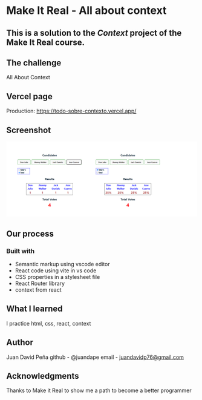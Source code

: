 # Make It Real - All about context

## This is a solution to the _Context_ project of the Make It Real course.

## The challenge

All About Context

## Vercel page

Production: https://todo-sobre-contexto.vercel.app/

## Screenshot

![print screen](./src/assets/print-screen.png)

## Our process

### Built with

- Semantic markup using vscode editor
- React code using vite in vs code
- CSS properties in a stylesheet file
- React Router library
- context from react

## What I learned

I practice html, css, react, context

## Author

Juan David Peña
github - @juandape
email - juandavidp76@gmail.com

## Acknowledgments

Thanks to Make it Real to show me a path to become a better programmer
